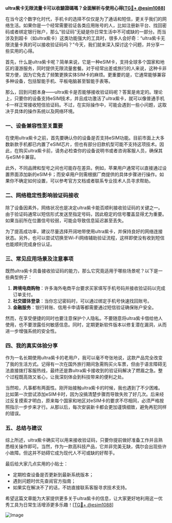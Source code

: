 **ultra紫卡无限流量卡可以收驗證碼嗎？全面解析与使用心得[[TG💪+ @esim1088](https://t.me/s/esim1088)]**

在当今这个数字化时代，手机卡的选择不仅仅是为了通话和短信，更关乎我们的网络生活。如果你是一个经常需要验证各类应用账号的人，比如注册新平台、找回密码或者绑定银行账户，那么“验证码”无疑是你日常生活中不可或缺的一部分。而当涉及到超卡（如ultra紫卡）这类功能强大的工具时，很多人会好奇：“ultra紫卡无限流量卡真的可以接收验证码吗？”今天，我们就来深入探讨这个问题，并分享一些实用的心得。

首先，什么是ultra紫卡呢？简单来说，它是一种eSIM卡，支持全球多个国家和地区的漫游服务，同时提供无限流量套餐。对于经常出差或旅行的人来说，这种卡非常方便，因为它免去了频繁更换实体SIM卡的麻烦。更重要的是，它通常能够兼容多种设备，包括智能手机、平板电脑甚至智能手表等。

那么，回到问题本身——ultra紫卡是否能够接收验证码呢？答案是肯定的。理论上，只要你的设备支持eSIM技术，并且成功激活了ultra紫卡，就可以像普通手机卡一样正常接收短信验证码。不过，在实际操作中，可能会遇到一些小问题，这取决于具体的操作系统以及网络环境。

### **一、设备兼容性至关重要**

在使用ultra紫卡之前，首先要确认你的设备是否支持eSIM功能。目前市面上大多数新款手机都已内置了eSIM芯片，但也有部分旧款机型可能不支持这项技术。因此，在购买ultra紫卡前，请务必检查你的设备说明书或者咨询客服人员，确保其与eSIM卡兼容。

此外，不同品牌和型号之间也可能存在差异。例如，苹果用户通常可以直接通过设置界面添加新的eSIM卡；而安卓用户则需根据厂商提供的具体步骤进行操作。如果你不确定如何设置，可以参考官方文档或者联系专业技术人员寻求帮助。

### **二、网络稳定性影响验证码接收**

除了设备因素外，网络状况也是决定ultra紫卡能否顺利接收验证码的关键之一。由于验证码通常以短信形式发送至指定号码，因此稳定的信号覆盖显得尤为重要。如果当前所在位置信号较弱，可能会导致信息延迟甚至丢失。

为了提高成功率，建议尽量选择开阔地带使用ultra紫卡，并保持良好的网络连接状态。另外，也可以尝试切换至Wi-Fi网络辅助验证流程，这样即使没有收到短信也能顺利完成身份认证。

### **三、常见应用场景及注意事项**

既然ultra紫卡具备接收验证码的能力，那么它究竟适用于哪些场景呢？以下是一些典型例子：

1. **跨境电商购物**：许多海外电商平台要求买家填写手机号码并接收验证码以完成订单支付。
2. **社交媒体登录**：当你忘记密码时，可以通过绑定手机号快速找回账号。
3. **金融服务**：银行转账、信用卡申请等都需要通过短信验证确保账户安全。

然而，在享受便捷的同时也要注意保护个人隐私。不要随意将ultra紫卡借给他人使用，也不要泄露任何敏感信息。同时，定期更新软件版本以修复潜在漏洞，从而进一步增强系统的安全性。

### **四、我的真实体验分享**

作为一名长期使用ultra紫卡的老用户，我可以毫不夸张地说，这款产品完全改变了我的生活方式。记得有一次在国外旅行期间急需购买火车票，但由于语言障碍无法直接拨打客服热线，最终还是靠ultra紫卡接收到的验证码解决了燃眉之急。整个过程既高效又省心，让我深刻体会到科技带来的便利之处。

当然啦，凡事都有两面性。刚开始接触ultra紫卡的时候，我也遇到了不少困难。比如第一次尝试添加eSIM卡时，因为没搞清楚步骤而导致失败了好几次。后来经过反复摸索才明白，原来每个国家和地区对eSIM卡的要求不尽相同，必须严格按照指示一步步来才行。从那以后，每次安装新卡都会更加谨慎细致，避免再犯同样的错误。

### **五、总结与建议**

综上所述，ultra紫卡确实可以用来接收验证码，只要你提前做好准备工作并且熟悉相关操作即可。当然，作为一款高科技产品，它并非完美无缺，偶尔会出现些许小故障。但这并不妨碍它成为现代人不可或缺的好帮手。

最后给大家几点实用的小贴士：
- 定期检查设备是否更新到最新系统版本；
- 遇到问题时优先查阅官方指南；
- 如果实在解决不了的话，不妨直接联系客服寻求技术支持。

希望这篇文章能为大家提供更多关于ultra紫卡的信息，让大家更好地利用这一优秀工具为日常生活增添更多乐趣！[[TG💪+ @esim1088](https://t.me/s/esim1088)]

![Image](https://i.postimg.cc/4NQfJmqS/Snipaste-2025-05-13-00-14-12.png)